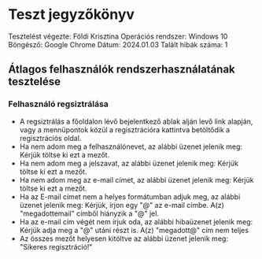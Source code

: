 # Teszt jegyzőkönyv

Tesztelést végezte: Földi Krisztina
Operációs rendszer: Windows 10
Böngésző: Google Chrome
Dátum: 2024.01.03
Talált hibák száma: 1

## Átlagos felhasználók rendszerhasználatának tesztelése
### Felhasználó regsiztrálása
-   A regsiztrálás a főoldalon lévő bejelentkező ablak alján levő link alapján, vagy a mennüpontok közül a regisztrációra kattintva betöltődik a regisztrációs oldal.
-   Ha nem adom meg a felhasználónevet, az alábbi üzenet jelenik meg: Kérjük töltse ki ezt a mezőt.
-   Ha nem adom meg a jelszavat, az alábbi üzenet jelenik meg: Kérjük töltse ki ezt a mezőt.
-   Ha nem adom meg az e-mail címet, az alábbi üzenet jelenik meg: Kérjük töltse ki ezt a mezőt.
-   Ha az E-mail címet nem a helyes formátumban adjuk meg, az alábbi üzenet jelenik meg: Kérjük, írjon egy "@" az e-mail címbe. A(z) "megadottemail" címből hiányzik a "@" jel.
-   Ha az e-mail cím végét nem írjuk oda, az alábbi hibaüzenet jelenik meg: Kérjük adja meg a "@" utáni részt is. A(z) "megadott@" cím nem teljes
-   Az összes mezőt helyesen kitöltve az alábbi üzenet jelenik meg: "Sikeres regisztráció!"